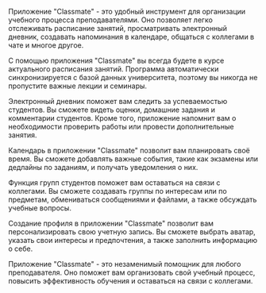 Приложение "Classmate" - это удобный инструмент для организации учебного процесса преподавателями. Оно позволяет легко отслеживать расписание занятий, просматривать электронный дневник, создавать напоминания в календаре, общаться с коллегами в чате и многое другое.

С помощью приложения "Classmate" вы всегда будете в курсе актуального расписания занятий. Программа автоматически синхронизируется с базой данных университета, поэтому вы никогда не пропустите важные лекции и семинары.

Электронный дневник поможет вам следить за успеваемостью студентов. Вы сможете видеть оценки, домашние задания и комментарии студентов. Кроме того, приложение напомнит вам о необходимости проверить работы или провести дополнительные занятия.

Календарь в приложении "Classmate" позволит вам планировать своё время. Вы сможете добавлять важные события, такие как экзамены или дедлайны по заданиям, и получать уведомления о них.

Функция групп студентов поможет вам оставаться на связи с коллегами. Вы сможете создавать группы по интересам или по предметам, обмениваться сообщениями и файлами, а также обсуждать учебные вопросы.

Создание профиля в приложении "Classmate" позволит вам персонализировать свою учетную запись. Вы сможете выбрать аватар, указать свои интересы и предпочтения, а также заполнить информацию о себе.

Приложение "Classmate" - это незаменимый помощник для любого преподавателя. Оно поможет вам организовать свой учебный процесс, повысить эффективность обучения и оставаться на связи с коллегами.
